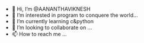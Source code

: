 - 👋 Hi, I’m @AANANTHAVIKNESH
- 👀 I’m interested in program to conquere the world...
- 🌱 I’m currently learning c&python
- 💞️ I’m looking to collaborate on ...
- 📫 How to reach me ...

<!---
AANANTHAVIKNESH/AANANTHAVIKNESH is a ✨ special ✨ repository because its `README.md` (this file) appears on your GitHub profile.
You can click the Preview link to take a look at your changes.
--->
